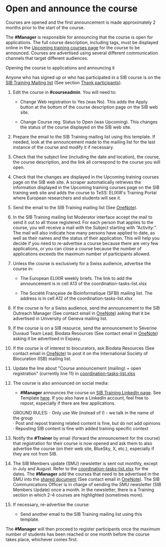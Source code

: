 # Open and announce the course 

Courses are opened and the first announcement is made approximately 2 months prior to the start of the course.  

The **#Manager** is responsible for announcing that the course is open for applications. The full course description, including tags, must be displayed online in the [Upcoming training courses page](https://www.sib.swiss/training/upcoming-training-courses) for the course to be announced. Courses are advertised using several different communication channels that target different audiences. 

Opening the course to applications and announcing it 

Anyone who has signed up or who has participated in a SIB course is on the [SIB Training Mailing list](https://lists.sib.swiss/postorius/lists/courses.lists.sib.swiss/) (See section [Thank participants](https://sib-training.gitlab.io/sib-training-cookbook/procedure/participants/thank_participants/)). 

1. Edit the course in **#courseadmin**. You will need to: 

    - Change Web registration to Yes (was No). This adds the Apply button at the bottom of the course description page on the SIB web site.  

    - Change Course reg. Status to Open (was Upcoming). This changes the status of the course displayed on the SIB web site.  

2. Prepare the email to the SIB Training mailing list using this template. If needed, look at the announcement made to the mailing list for the last instance of the course and modify it if necessary. 

3. Check that the subject line (including the date and location), the course, the course description, and the link all correspond to the course you will open. 

4. Check that the changes are displayed in the Upcoming training courses page on the SIB web site. A scraper automatically retrieves the information displayed in the Upcoming training courses page on the SIB training web site and adds the course to TeSS: ELIXIR's Training Portal where European researchers and students will see it. 

5. Send the email to the SIB Training mailing list (See [OneNote](https://sibcloud-my.sharepoint.com/:o:/r/personal/patricia_palagi_sib_swiss/Documents/TrainingGroup-Shared/References/Minutes/Training?d=w62777f8411f64078a386712e61b0e9b1&csf=1&web=1&e=srNcYb)).  

6. In the SIB Training mailing list Moderator interface accept the mail to send it out to all those registered. For each person that applies to the course, you will receive a mail with the Subject starting with “Activity:”. The mail will also indicate how many persons have applied to date, as well as their names and the status of their application. This will help you decide if you need to re-advertise a course because there are very few applications, or you can close a course because the number of applications exceeds the maximum number of participants allowed. 

7. Unless the course is exclusively for a Swiss audience, advertise the course in: 

    - The European ELIXIR weekly briefs. The link to add the announcement is in cell A13 of the coordination-tasks-list.xlsx 

    - The Société Française de Bioinformatique (SFBI) mailing list. The address is in cell A12 of the coordination-tasks-list.xlsx 

8. If the course is for a Swiss audience, send the announcement to the SIB Outreach Manager (See contact email in [OneNote](https://sibcloud-my.sharepoint.com/:o:/r/personal/patricia_palagi_sib_swiss/Documents/TrainingGroup-Shared/References/Minutes/Training?d=w62777f8411f64078a386712e61b0e9b1&csf=1&web=1&e=srNcYb)) asking that it be advertised in University of Geneva mailing list. 

9. If the course is on a SIB resource, send the announcement to Séverine Duvaud Team Lead, Biodata Resources (See contact email in [OneNote](https://sibcloud-my.sharepoint.com/:o:/r/personal/patricia_palagi_sib_swiss/Documents/TrainingGroup-Shared/References/Minutes/Training?d=w62777f8411f64078a386712e61b0e9b1&csf=1&web=1&e=srNcYb)) asking it be advertised in Expasy. 

10. If the course is of interest to biocurators, ask Biodata Resources (See contact email in [OneNote](https://sibcloud-my.sharepoint.com/:o:/r/personal/patricia_palagi_sib_swiss/Documents/TrainingGroup-Shared/References/Minutes/Training?d=w62777f8411f64078a386712e61b0e9b1&csf=1&web=1&e=srNcYb)) to post it on the International Society of Biocuration (ISB) mailing list. 

11. Update the line about "Course announcement (mailing) + open registration" (currently line 11) in [coordination-tasks-list.xlsx](https://sibcloud-my.sharepoint.com/:x:/r/personal/patricia_palagi_sib_swiss/Documents/TrainingGroup-Shared/References/coordination-tasks-list.xlsx?d=w2e5fde990f5240b9a58a863738fcbec3&csf=1&web=1&e=4krCf8) 

12. The course is also announced on social media: 

    - **#Manager** announces the course on [SIB Training LinkedIn page](https://www.linkedin.com/showcase/sib-swiss-institute-of-bioinformatics-training/). See Template [here](https://sibcloud.sharepoint.com/:w:/r/sites/T-COMM/_layouts/15/doc2.aspx?sourcedoc=%7B3E1147B0-FC59-4130-9D19-A291184B5B99%7D&file=LinkedIn%20Showcase%20Page%20for%20Training.docx&nav=eyJjIjoxNTIyMjkyMzIyfQ&action=default&mobileredirect=truethat). If you also have a LinkedIn account, feel free to repost, especially if there are few applications. 
    
    GROUND RULES: 
·         Only use We (instead of I) - we talk in the name of the group  
·         Post and repost training related content is fine, but do not add opinions   
·         Reposting SIB content is fine with added training specific context 

13. Notify the **#Trainer** by email (forward the announcement for the course) that registration for their course is now opened and ask them to also advertise the course (on their web site, BlueSky, X, etc.), especially if they are not from SIB. 

14. The SIB Members update (SMU) newsletter is sent out monthly, except in July and August. Refer to the [coordination-tasks-list.xlsx](https://sibcloud-my.sharepoint.com/:x:/r/personal/patricia_palagi_sib_swiss/Documents/TrainingGroup-Shared/References/coordination-tasks-list.xlsx?d=w2e5fde990f5240b9a58a863738fcbec3&csf=1&web=1&e=eRLDQG) for the dates. The **#Manager** add the courses that need to be advertised in the SMU into the [shared document](https://sibcloud.sharepoint.com/:w:/r/sites/T-COMM/Shared%20Documents/General/Internal_communication/SMU/SMU_courses-list.docx?d=w3a36c6d431dc4fc9aee12da85f831dcc&csf=1&web=1&e=rUYLDv) (See contact email in [OneNote](https://sibcloud-my.sharepoint.com/:o:/r/personal/patricia_palagi_sib_swiss/Documents/TrainingGroup-Shared/References/Minutes/Training?d=w62777f8411f64078a386712e61b0e9b1&csf=1&web=1&e=srNcYb)). The SIB Communications Officer is in charge of sending the SMU newsletter (SIB Members Update) once a month. In the newsletter, there is a Training section in which 2-4 courses are highlighted (sometimes more). 

15. If necessary, re-advertise the course: 

    - Send another email to the SIB Training mailing list using this template. 

The **#Manager** will then proceed to register participants once the maximum number of students has been reached or one month before the course takes place, whichever comes first. 